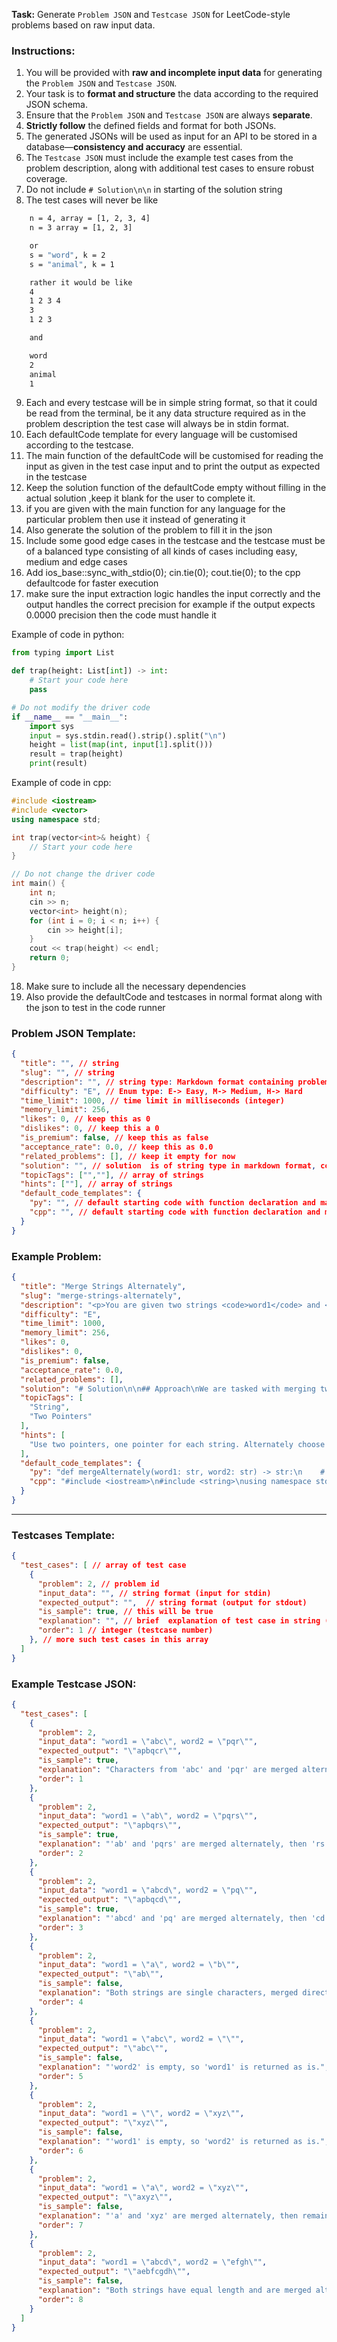 **Task:** Generate `Problem JSON` and `Testcase JSON` for LeetCode-style problems based on raw input data.  

### **Instructions:**  
1. You will be provided with **raw and incomplete input data** for generating the `Problem JSON` and `Testcase JSON`.  
2. Your task is to **format and structure** the data according to the required JSON schema.  
3. Ensure that the `Problem JSON` and `Testcase JSON` are always **separate**.  
4. **Strictly follow** the defined fields and format for both JSONs.  
5. The generated JSONs will be used as input for an API to be stored in a database—**consistency and accuracy** are essential.  
6. The `Testcase JSON` must include the example test cases from the problem description, along with additional test cases to ensure robust coverage.
7. Do not include `# Solution\n\n` in starting of the solution string
8. The test cases will never be like 
  ```bash
      n = 4, array = [1, 2, 3, 4]
      n = 3 array = [1, 2, 3]

      or 
      s = "word", k = 2
      s = "animal", k = 1

      rather it would be like
      4
      1 2 3 4
      3
      1 2 3

      and

      word
      2
      animal
      1
  ```
9. Each and every testcase will be in simple string format, so that it could be read from the terminal, be it any data structure required as in the problem description the test case will always be in stdin format.
10. Each defaultCode template for every language will be customised according to the testcase.
11. The main function of the defaultCode will be customised for reading the input as given in the test case input and to print the output as expected in the testcase
12. Keep the solution function of the defaultCode empty without filling in the actual solution ,keep it blank for the user to complete it.
13. if you are given with the main function for any language for the particular problem then use it instead of generating it
14. Also generate the solution of the problem to fill it in the json
15. Include some good edge cases in the testcase and the testcase must be of a balanced type consisting of all kinds of cases including easy, medium and edge cases
16. Add  ios_base::sync_with_stdio(0);
    cin.tie(0);
    cout.tie(0);
to the cpp defaultcode for faster execution
17. make sure the input extraction logic handles the input correctly and the output handles the correct precision for example if the output expects 0.0000 precision then the code must handle it

Example of code in python:
```py
from typing import List

def trap(height: List[int]) -> int:
    # Start your code here
    pass

# Do not modify the driver code
if __name__ == "__main__":
    import sys
    input = sys.stdin.read().strip().split("\n")
    height = list(map(int, input[1].split()))
    result = trap(height)
    print(result)

```

Example of code in cpp:
```cpp
#include <iostream>
#include <vector>
using namespace std;

int trap(vector<int>& height) {
    // Start your code here
}

// Do not change the driver code
int main() {
    int n;
    cin >> n;
    vector<int> height(n);
    for (int i = 0; i < n; i++) {
        cin >> height[i];
    }
    cout << trap(height) << endl;
    return 0;
}
```
18. Make sure to include all the necessary dependencies
19. Also provide the defaultCode and testcases in normal format along with the json to test in the code runner

### Problem JSON Template:
```json
{
  "title": "", // string
  "slug": "", // string
  "description": "", // string type: Markdown format containing problem description, input, output format, example testcases with explanation, constraints
  "difficulty": "E", // Enum type: E-> Easy, M-> Medium, H-> Hard
  "time_limit": 1000, // time limit in milliseconds (integer)
  "memory_limit": 256,
  "likes": 0, // keep this as 0
  "dislikes": 0, // keep this a 0
  "is_premium": false, // keep this as false
  "acceptance_rate": 0.0, // keep this as 0.0
  "related_problems": [], // keep it empty for now
  "solution": "", // solution  is of string type in markdown format, containing a structured solution to the problem with approach, code, complexity
  "topicTags": ["",""], // array of strings
  "hints": [""], // array of strings
  "default_code_templates": {
    "py": "", // default starting code with function declaration and main function with stdin/stdout,
    "cpp": "", // default starting code with function declaration and main function with stdin/stdout
  }
}
```

### Example Problem:
```json
{
  "title": "Merge Strings Alternately",
  "slug": "merge-strings-alternately",
  "description": "<p>You are given two strings <code>word1</code> and <code>word2</code>. Merge the strings by adding letters in alternating order, starting with <code>word1</code>. If a string is longer than the other, append the additional letters onto the end of the merged string.</p>\r\n\r\n<p>Return <em>the merged string.</em></p>\r\n\r\n<p>&nbsp;</p>\r\n<p><strong class=\"example\">Example 1:</strong></p>\r\n\r\n<pre>\r\n<strong>Input:</strong> word1 = &quot;abc&quot;, word2 = &quot;pqr&quot;\r\n<strong>Output:</strong> &quot;apbqcr&quot;\r\n<strong>Explanation:</strong>&nbsp;The merged string will be merged as so:\r\nword1:  a   b   c\r\nword2:    p   q   r\r\nmerged: a p b q c r\r\n</pre>\r\n\r\n<p><strong class=\"example\">Example 2:</strong></p>\r\n\r\n<pre>\r\n<strong>Input:</strong> word1 = &quot;ab&quot;, word2 = &quot;pqrs&quot;\r\n<strong>Output:</strong> &quot;apbqrs&quot;\r\n<strong>Explanation:</strong>&nbsp;Notice that as word2 is longer, &quot;rs&quot; is appended to the end.\r\nword1:  a   b \r\nword2:    p   q   r   s\r\nmerged: a p b q   r   s\r\n</pre>\r\n\r\n<p><strong class=\"example\">Example 3:</strong></p>\r\n\r\n<pre>\r\n<strong>Input:</strong> word1 = &quot;abcd&quot;, word2 = &quot;pq&quot;\r\n<strong>Output:</strong> &quot;apbqcd&quot;\r\n<strong>Explanation:</strong>&nbsp;Notice that as word1 is longer, &quot;cd&quot; is appended to the end.\r\nword1:  a   b   c   d\r\nword2:    p   q \r\nmerged: a p b q c   d\r\n</pre>\r\n\r\n<p>&nbsp;</p>\r\n<p><strong>Constraints:</strong></p>\r\n\r\n<ul>\r\n\t<li><code>1 &lt;= word1.length, word2.length &lt;= 100</code></li>\r\n\t<li><code>word1</code> and <code>word2</code> consist of lowercase English letters.</li>\r\n</ul>",
  "difficulty": "E",
  "time_limit": 1000,
  "memory_limit": 256,
  "likes": 0,
  "dislikes": 0,
  "is_premium": false,
  "acceptance_rate": 0.0,
  "related_problems": [],
  "solution": "# Solution\n\n## Approach\nWe are tasked with merging two strings `word1` and `word2` by adding letters in alternating order. The approach is straightforward:\n\n1. Use two pointers — one for each string.\n2. Start with the first character of `word1`, then the first character of `word2`, and continue this process.\n3. If one string ends before the other, append the remaining characters of the longer string to the merged string.\n\n### Intuition\n- Since both strings are relatively small (max length = 100), a simple two-pointer technique is efficient.\n- The problem is reduced to iterating through both strings while checking for boundaries.\n\n### Complexity Analysis\n**Time Complexity:** `O(n + m)` where `n` and `m` are lengths of `word1` and `word2` respectively.<br>\n**Space Complexity:** `O(n + m)` for the merged string.\n\n### Edge Cases\n✅ Minimum input size: both `word1` and `word2` have a length of 1.<br>\n✅ One string is longer than the other.<br>\n✅ Both strings have equal length.<br>\n✅ One string is empty.\n",
  "topicTags": [
    "String",
    "Two Pointers"
  ],
  "hints": [
    "Use two pointers, one pointer for each string. Alternately choose the character from each pointer, and move the pointer upwards."
  ],
  "default_code_templates": {
    "py": "def mergeAlternately(word1: str, word2: str) -> str:\n    # Write your code here\n    pass\n\nif __name__ == \"__main__\":\n    import sys\n    input = sys.stdin.read().strip().split(\"\\n\")\n    word1 = input[0]\n    word2 = input[1]\n    result = mergeAlternately(word1, word2)\n    print(result)\n",
    "cpp": "#include <iostream>\n#include <string>\nusing namespace std;\n\nstring mergeAlternately(string word1, string word2) {\n    // Write your code here\n}\n\nint main() {\n    string word1, word2;\n    cin >> word1 >> word2;\n    cout << mergeAlternately(word1, word2) << endl;\n    return 0;\n}"
  }
}
```

---

### Testcases Template:
```json
{
  "test_cases": [ // array of test case
    {
      "problem": 2, // problem id
      "input_data": "", // string format (input for stdin)
      "expected_output": "",  // string format (output for stdout)
      "is_sample": true, // this will be true
      "explanation": "", // brief  explanation of test case in string (markdown)
      "order": 1 // integer (testcase number)
    }, // more such test cases in this array
  ]
}
```

### Example Testcase JSON:
```json
{
  "test_cases": [
    {
      "problem": 2,
      "input_data": "word1 = \"abc\", word2 = \"pqr\"",
      "expected_output": "\"apbqcr\"",
      "is_sample": true,
      "explanation": "Characters from 'abc' and 'pqr' are merged alternately.",
      "order": 1
    },
    {
      "problem": 2,
      "input_data": "word1 = \"ab\", word2 = \"pqrs\"",
      "expected_output": "\"apbqrs\"",
      "is_sample": true,
      "explanation": "'ab' and 'pqrs' are merged alternately, then 'rs' from 'pqrs' is appended.",
      "order": 2
    },
    {
      "problem": 2,
      "input_data": "word1 = \"abcd\", word2 = \"pq\"",
      "expected_output": "\"apbqcd\"",
      "is_sample": true,
      "explanation": "'abcd' and 'pq' are merged alternately, then 'cd' from 'abcd' is appended.",
      "order": 3
    },
    {
      "problem": 2,
      "input_data": "word1 = \"a\", word2 = \"b\"",
      "expected_output": "\"ab\"",
      "is_sample": false,
      "explanation": "Both strings are single characters, merged directly.",
      "order": 4
    },
    {
      "problem": 2,
      "input_data": "word1 = \"abc\", word2 = \"\"",
      "expected_output": "\"abc\"",
      "is_sample": false,
      "explanation": "'word2' is empty, so 'word1' is returned as is.",
      "order": 5
    },
    {
      "problem": 2,
      "input_data": "word1 = \"\", word2 = \"xyz\"",
      "expected_output": "\"xyz\"",
      "is_sample": false,
      "explanation": "'word1' is empty, so 'word2' is returned as is.",
      "order": 6
    },
    {
      "problem": 2,
      "input_data": "word1 = \"a\", word2 = \"xyz\"",
      "expected_output": "\"axyz\"",
      "is_sample": false,
      "explanation": "'a' and 'xyz' are merged alternately, then remaining 'xyz' is appended.",
      "order": 7
    },
    {
      "problem": 2,
      "input_data": "word1 = \"abcd\", word2 = \"efgh\"",
      "expected_output": "\"aebfcgdh\"",
      "is_sample": false,
      "explanation": "Both strings have equal length and are merged alternately.",
      "order": 8
    }
  ]
}
```
